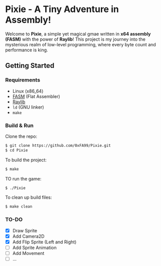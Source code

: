 # Pixie - A Tiny Adventure in Assembly!

Welcome to **Pixie**, a simple yet magical gmae written in **x64 assembly (FASM)** with the power of **Raylib**!
This project is my journey into the mysterious realm of low-level programming, where every byte count and performance is king.

## Getting Started
### Requirements
- Linux (x86_64)
- [FASM](https://flatassembler.net/) (Flat Assembler)
- [Raylib](https://www.raylib.com/)
- `ld` (GNU linker)
- `make`
### Build & Run
Clone the repo:
```sh
$ git clone https://github.com/0xFA99/Pixie.git
$ cd Pixie
```
To build the project:
```sh
$ make
```
TO run the game:
```sh
$ ./Pixie
```

To clean up build files:
```sh
$ make clean
```
### TO-DO
- [x] Draw Sprite
- [x] Add Camera2D
- [X] Add Flip Sprite (Left and Right)
- [ ] Add Sprite Animation
- [ ] Add Movement
- [ ] ...
